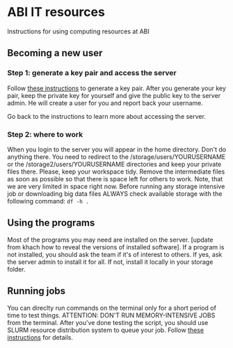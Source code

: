# ABI IT resources

Instructions for using computing resources at ABI

## Becoming a new user

### Step 1: generate a key pair and access the server

Follow [these instructions](/access-to-server/howto.md) to generate a key pair. After you generate your key pair, keep the private key for yourself and give the public key to the server admin. He will create a user for you and report back your username.

Go back to the instructions to learn more about accessing the server.

### Step 2: where to work

When you login to the server you will appear in the home directory. Don't do anything there. You need to redirect to the /storage/users/YOURUSERNAME or the /storage2/users/YOURUSERNAME directories and keep your private files there. Please, keep your workspace tidy. Remove the intermediate files as soon as possible so that there is space left for others to work. Note, that we are very limited in space right now. Before running any storage intensive job or downloading big data files ALWAYS check available storage with the following command:
``df -h .``

## Using the programs

Most of the programs you may need are installed on the server. [update from khach how to reveal the versions of installed software]. If a program is not installed, you should ask the team if it's of interest to others. If yes, ask the server admin to install it for all. If not, install it locally in your storage folder. 

## Running jobs

You can direclty run commands on the terminal only for a short period of time to test things. ATTENTION: DON'T RUN MEMORY-INTENSIVE JOBS from the terminal. After you've done testing the script, you should use SLURM resource distribution system to queue your job. Follow [these instructions](https://github.com/abi-am/it-resources/blob/main/using-the-server/slurm-instructions.md) for details.
